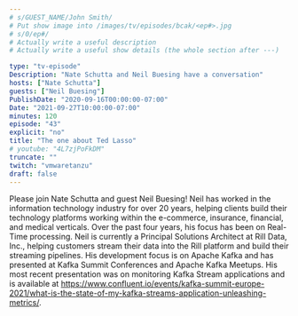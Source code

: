 ```yaml
---
# s/GUEST_NAME/John Smith/
# Put show image into /images/tv/episodes/bcak/<ep#>.jpg
# s/0/ep#/
# Actually write a useful description
# Actually write a useful show details (the whole section after ---)

type: "tv-episode"
Description: "Nate Schutta and Neil Buesing have a conversation"
hosts: ["Nate Schutta"]
guests: ["Neil Buesing"]
PublishDate: "2020-09-16T00:00:00-07:00"
Date: "2021-09-27T10:00:00-07:00"
minutes: 120
episode: "43"
explicit: "no"
title: "The one about Ted Lasso"
# youtube: "4L7zjPoFkDM"
truncate: ""
twitch: "vmwaretanzu"
draft: false
---
```


Please join Nate Schutta and guest Neil Buesing! Neil has worked in the information technology industry for over 20 years, helping clients build their technology platforms working within the e-commerce, insurance, financial, and medical verticals. Over the past four years, his focus has been on Real-Time processing.  Neil is currently a Principal Solutions Architect at Rill Data, Inc., helping customers stream their data into the Rill platform and build their streaming pipelines. His development focus is on Apache Kafka and has presented at Kafka Summit Conferences and Apache Kafka Meetups. His most recent presentation was on monitoring Kafka Stream applications and is available at https://www.confluent.io/events/kafka-summit-europe-2021/what-is-the-state-of-my-kafka-streams-application-unleashing-metrics/.
